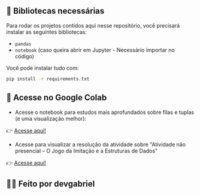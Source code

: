 ## 🧰 Bibliotecas necessárias

Para rodar os projetos contidos aqui nesse repositório, você precisará instalar as seguintes bibliotecas:

- `pandas`
- `notebook` (caso queira abrir em Jupyter - Necessário importar no código)

Você pode instalar tudo com:

```bash
pip install -r requirements.txt
```

## 🔗 Acesse no Google Colab

- Acesse o notebook para estudos mais aprofundados sobre filas e tuplas (e uma visualização melhor):

👉 [Acesse aqui!](https://colab.research.google.com/drive/1Ojez-Rim-ssFC12NN0H-G25SbNJ_XZzm?usp=sharing)

- Acesse para visualizar a resolução da atividade sobre "Atividade não presencial – O Jogo da Imitação e a Estruturas de Dados"

👉 [Acesse aqui!](https://colab.research.google.com/drive/1jNT_Kj39sz1QykkxVK9l1Hy-R_I6-fzi?usp=sharing)

## 👨‍💻 Feito por **devgabriel**